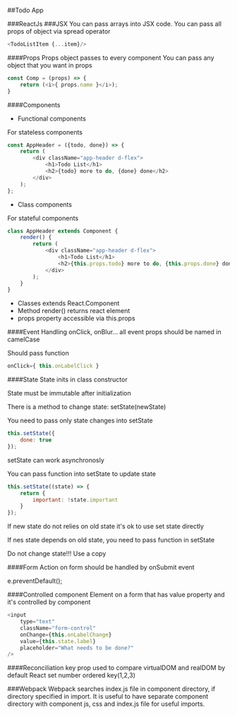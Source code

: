 ##Todo App

###ReactJs
###JSX
You can pass arrays into JSX code.
You can pass all props of object via spread operator
```javascript
<TodoListItem {...item}/>
```
####Props
Props object passes to every component
You can pass any object that you want in props
```javascript
const Comp = (props) => {
    return (<i>{ props.name }</i>);
}
```
####Components
- Functional components

For stateless components
```javascript
const AppHeader = ({todo, done}) => {
    return (
        <div className="app-header d-flex">
            <h1>Todo List</h1>
            <h2>{todo} more to do, {done} done</h2>
        </div>
    );
};
```
- Class components

For stateful components
```javascript
class AppHeader extends Component {
    render() {
        return (
            <div className="app-header d-flex">
                <h1>Todo List</h1>
                <h2>{this.props.todo} more to do, {this.props.done} done</h2>
            </div>
        );
    }
}
```
- Classes extends React.Component
- Method render() returns react element
- props property accessible via this.props

####Event Handling
onClick, onBlur... all event props should be named in camelCase

Should pass function
```javascript
onClick={ this.onLabelClick }
```

####State
State inits in class constructor

State must be immutable after initialization

There is a method to change state: setState(newState)

You need to pass only state changes into setState
```javascript
this.setState({
    done: true
});
```

setState can work asynchronosly

You can pass function into setState to update state
```javascript
this.setState((state) => {
    return {
        important: !state.important
    }
});
```
If new state do not relies on old state it's ok to use set state directly

If nes state depends on old state, you need to pass function in setState

Do not change state!!! Use a copy

####Form
Action on form should be handled by onSubmit event

e.preventDefault();

####Controlled component
Element on a form that has value property and it's controlled by component

```javascript
<input
    type="text"
    className="form-control"
    onChange={this.onLabelChange}
    value={this.state.label}
    placeholder="What needs to be done?"
/>
```
####Reconciliation
key prop used to compare virtualDOM and realDOM
by default React set number ordered key(1,2,3)

###Webpack
Webpack searches index.js file in component directory, if directory specified in import.
It is useful to have separate component directory with component js, css and index.js file for useful imports.